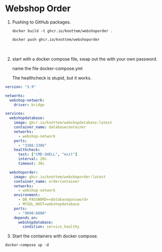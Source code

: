 # Webshop Order

1. Pushing to GitHub packages.

    ```docker build -t ghcr.io/knottem/webshoporder .```

    ```docker push ghcr.io/knottem/webshoporder```
<br><br><br>

2. start with a docker compose file, swap out the <databasepassword> with your own password.

    name the file docker-compose.yml

    The healthcheck is stupid, but it works.

```yml
version: "3.9"

networks:
  webshop-network:
    driver: bridge

services:
  webshopdatabase:
    image: ghcr.io/knottem/webshopdatabase:latest
    container_name: databasecontainer
    networks:
      - webshop-network
    ports:
      - "3306:3306"
    healthcheck:
      test: ["CMD-SHELL", "exit"]
      interval: 20s
      timeout: 30s

  webshoporder:
    image: ghcr.io/knottem/webshoporder:latest
    container_name: ordercontainer
    networks:
      - webshop-network
    environment:
      - DB_PASSWORD=<databasepassword>
      - MYSQL_HOST=webshopdatabase
    ports:
      - "9090:8080"
    depends_on:
      webshopdatabase:
        condition: service_healthy
```

3. Start the containers with docker compose.

```docker-compose up -d```
